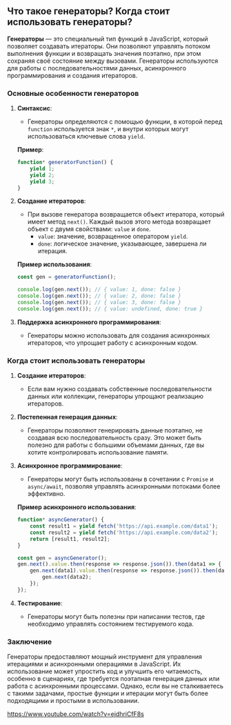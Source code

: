## Что такое генераторы? Когда стоит использовать генераторы?

**Генераторы** — это специальный тип функций в JavaScript, который позволяет создавать итераторы. Они позволяют управлять потоком выполнения функции и возвращать значения поэтапно, при этом сохраняя своё состояние между вызовами. Генераторы используются для работы с последовательностями данных, асинхронного программирования и создания итераторов.

### Основные особенности генераторов

1. **Синтаксис**:
   - Генераторы определяются с помощью функции, в которой перед `function` используется знак `*`, и внутри которых могут использоваться ключевые слова `yield`.
   
   **Пример**:
   ```javascript
   function* generatorFunction() {
       yield 1;
       yield 2;
       yield 3;
   }
   ```

2. **Создание итераторов**:
   - При вызове генератора возвращается объект итератора, который имеет метод `next()`. Каждый вызов этого метода возвращает объект с двумя свойствами: `value` и `done`.
     - `value`: значение, возвращенное оператором `yield`.
     - `done`: логическое значение, указывающее, завершена ли итерация.

   **Пример использования**:
   ```javascript
   const gen = generatorFunction();

   console.log(gen.next()); // { value: 1, done: false }
   console.log(gen.next()); // { value: 2, done: false }
   console.log(gen.next()); // { value: 3, done: false }
   console.log(gen.next()); // { value: undefined, done: true }
   ```

3. **Поддержка асинхронного программирования**:
   - Генераторы можно использовать для создания асинхронных итераторов, что упрощает работу с асинхронным кодом.

### Когда стоит использовать генераторы

1. **Создание итераторов**:
   - Если вам нужно создавать собственные последовательности данных или коллекции, генераторы упрощают реализацию итераторов.

2. **Постепенная генерация данных**:
   - Генераторы позволяют генерировать данные поэтапно, не создавая всю последовательность сразу. Это может быть полезно для работы с большими объемами данных, где вы хотите контролировать использование памяти.

3. **Асинхронное программирование**:
   - Генераторы могут быть использованы в сочетании с `Promise` и `async/await`, позволяя управлять асинхронными потоками более эффективно.

   **Пример асинхронного использования**:
   ```javascript
   function* asyncGenerator() {
       const result1 = yield fetch('https://api.example.com/data1');
       const result2 = yield fetch('https://api.example.com/data2');
       return [result1, result2];
   }

   const gen = asyncGenerator();
   gen.next().value.then(response => response.json()).then(data1 => {
       gen.next(data1).value.then(response => response.json()).then(data2 => {
           gen.next(data2);
       });
   });
   ```

4. **Тестирование**:
   - Генераторы могут быть полезны при написании тестов, где необходимо управлять состоянием тестируемого кода.

### Заключение

Генераторы предоставляют мощный инструмент для управления итерациями и асинхронными операциями в JavaScript. Их использование может упростить код и улучшить его читаемость, особенно в сценариях, где требуется поэтапная генерация данных или работа с асинхронными процессами. Однако, если вы не сталкиваетесь с такими задачами, простые функции и итерации могут быть более подходящими и простыми в использовании.

https://www.youtube.com/watch?v=ejdhriCfF8s